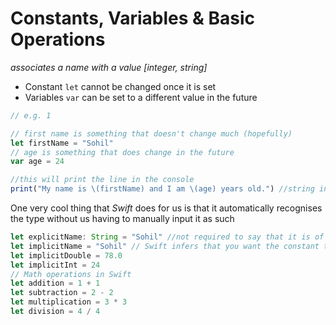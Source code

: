 # **Constants, Variables & Basic Operations**
_associates a name with a value [integer, string]_
* Constant `let` cannot be changed once it is set
* Variables `var` can be set to a different value in the future

```js
// e.g. 1

// first name is something that doesn't change much (hopefully)
let firstName = "Sohil"
// age is something that does change in the future
var age = 24

//this will print the line in the console
print("My name is \(firstName) and I am \(age) years old.") //string interpolation
```
One very cool thing that _Swift_ does for us is that it automatically recognises the type without us having to manually input it as such
```js
let explicitName: String = "Sohil" //not required to say that it is of type String
let implicitName = "Sohil" // Swift infers that you want the constant to be a string
let implicitDouble = 78.0
let implicitInt = 24
// Math operations in Swift
let addition = 1 + 1
let subtraction = 2 - 2
let multiplication = 3 * 3
let division = 4 / 4
```
